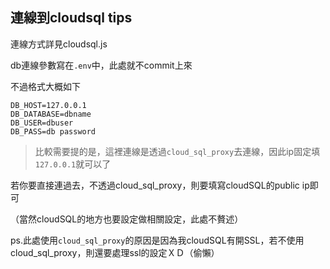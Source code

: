 ## 連線到cloudsql tips
連線方式詳見cloudsql.js

db連線參數寫在`.env`中，此處就不commit上來

不過格式大概如下

```
DB_HOST=127.0.0.1
DB_DATABASE=dbname
DB_USER=dbuser
DB_PASS=db password
```
>比較需要提的是，這裡連線是透過`cloud_sql_proxy`去連線，因此ip固定填`127.0.0.1`就可以了

若你要直接連過去，不透過cloud_sql_proxy，則要填寫cloudSQL的public ip即可

（當然cloudSQL的地方也要設定做相關設定，此處不贅述）

ps.此處使用`cloud_sql_proxy`的原因是因為我cloudSQL有開SSL，若不使用cloud_sql_proxy，則還要處理ssl的設定ＸＤ（偷懶）
